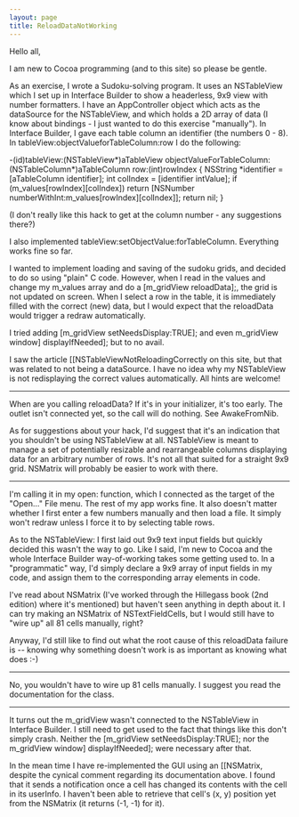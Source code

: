 ```yaml
---
layout: page
title: ReloadDataNotWorking
---
```


Hello all,

I am new to Cocoa programming (and to this site) so please be gentle.

As an exercise, I wrote a Sudoku-solving program.  It uses an NSTableView which I set up in Interface Builder to show a headerless, 9x9 view with number formatters.  I have an AppController object which acts as the dataSource for the NSTableView, and which holds a 2D array of data (I know about bindings - I just wanted to do this exercise "manually").  In Interface Builder, I gave each table column an identifier (the numbers 0 - 8).  In tableView:objectValueforTableColumn:row I do the following:

    
-(id)tableView:(NSTableView*)aTableView
objectValueForTableColumn:(NSTableColumn*)aTableColumn
		   row:(int)rowIndex
{
	NSString *identifier = [aTableColumn identifier];
	int colIndex = [identifier intValue];
	if (m_values[rowIndex][colIndex])
		return [NSNumber numberWithInt:m_values[rowIndex][colIndex]];
	return nil;
}


(I don't really like this hack to get at the column number - any suggestions there?)

I also implemented tableView:setObjectValue:forTableColumn.  Everything works fine so far.

I wanted to implement loading and saving of the sudoku grids, and decided to do so using "plain" C code.  However, when I read in the values and change my     m_values array and do a     [m_gridView reloadData];, the grid is not updated on screen.  When I select a row in the table, it is immediately filled with the correct (new) data, but I would expect that the reloadData would trigger a redraw automatically.

I tried adding     [m_gridView setNeedsDisplay:TRUE]; and even     m_gridView window] displayIfNeeded]; but to no avail.

I saw the article [[NSTableViewNotReloadingCorrectly on this site, but that was related to not being a dataSource.  I have no idea why my NSTableView is not redisplaying the correct values automatically.  All hints are welcome!

----
When are you calling reloadData? If it's in your initializer, it's too early. The outlet isn't connected yet, so the call will do nothing. See AwakeFromNib.

As for suggestions about your hack, I'd suggest that it's an indication that you shouldn't be using NSTableView at all. NSTableView is meant to manage a set of potentially resizable and rearrangeable columns displaying data for an arbitrary number of rows. It's not all that suited for a straight 9x9 grid. NSMatrix will probably be easier to work with there.

----
I'm calling it in my     open: function, which I connected as the target of the "Open..." File menu.  The rest of my app works fine.  It also doesn't matter whether I first enter a few numbers manually and then load a file.  It simply won't redraw unless I force it to by selecting table rows.

As to the NSTableView: I first laid out 9x9 text input fields but quickly decided this wasn't the way to go.  Like I said, I'm new to Cocoa and the whole Interface Builder way-of-working takes some getting used to.  In a "programmatic" way, I'd simply declare a 9x9 array of input fields in my code, and assign them to the corresponding array elements in code.

I've read about NSMatrix (I've worked through the Hillegass book (2nd edition) where it's mentioned) but haven't seen anything in depth about it.  I can try making an NSMatrix of NSTextFieldCells, but I would still have to "wire up" all 81 cells manually, right?

Anyway, I'd still like to find out what the root cause of this reloadData failure is -- knowing why something doesn't work is as important as knowing what does :-)

----
No, you wouldn't have to wire up 81 cells manually. I suggest you read the documentation for the class.

----
It turns out the     m_gridView wasn't connected to the NSTableView in Interface Builder.  I still need to get used to the fact that things like this don't simply crash.  Neither the      [m_gridView setNeedsDisplay:TRUE]; nor the     m_gridView window] displayIfNeeded]; were necessary after that.

In the mean time I have re-implemented the GUI using an [[NSMatrix, despite the cynical comment regarding its documentation above.  I found that it sends a notification once a cell has changed its contents with the cell in its userInfo.  I haven't been able to retrieve that cell's (x, y) position yet from the NSMatrix (it returns (-1, -1) for it).

